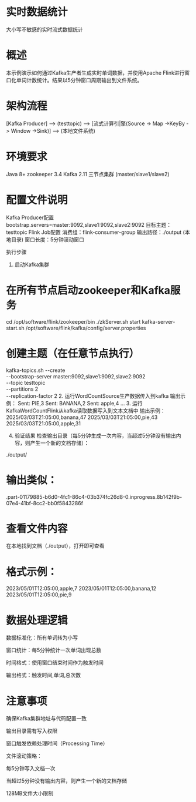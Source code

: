 # 实时数据统计
大小写不敏感的实时流式数据统计
# 概述
本示例演示如何通过Kafka生产者生成实时单词数据，并使用Apache Flink进行窗口化单词计数统计。结果以5分钟窗口周期输出到文件系统。

# 架构流程
[Kafka Producer] --> (testtopic) --> [流式计算引|擎(Source -> Map ->KeyBy -> Window ->Sink)] --> (本地文件系统)
# 环境要求
Java 8+
zookeeper 3.4
Kafka 2.11
三节点集群 (master/slave1/slave2)

# 配置文件说明

Kafka Producer配置
bootstrap.servers=master:9092,slave1:9092,slave2:9092
目标主题：testtopic
Flink Job配置
消费组：flink-consumer-group
输出路径：./output (本地目录)
窗口长度：5分钟滚动窗口

执行步骤
 
 1. 启动Kafka集群
# 在所有节点启动zookeeper和Kafka服务
cd /opt/software/flink/zookeeper/bin
./zkServer.sh start
kafka-server-start.sh /opt/software/flink/kafka/config/server.properties

# 创建主题（在任意节点执行）
kafka-topics.sh --create \
--bootstrap-server master:9092,slave1:9092,slave2:9092 \
--topic testtopic \
--partitions 2 \
--replication-factor 2
2. 运行WordCountSource生产数据传入到kafka
输出示例：
Sent: PIE,3
Sent: BANANA,2
Sent: apple,4
...
3. 运行KafkaWordCountFlink从kafka读取数据写入到文本文档中
输出示例：
2025/03/03T21:05:00,banana,47
2025/03/03T21:05:00,pie,43
2025/03/03T21:05:00,apple,31

4. 验证结果
检查输出目录（每5分钟生成一次内容，当超过5分钟没有输出内容，则产生一个新的文档存储）：

./output/
# 输出类似：
.part-01179885-b6d0-4fc1-86c4-03b374fc26d8-0.inprogress.8b142f9b-07e4-41bf-8cc2-bb0f5843286f

# 查看文件内容
在本地找到文档（./output），打开即可查看

# 格式示例：
2023/05/01T12:05:00,apple,7
2023/05/01T12:05:00,banana,12
2023/05/01T12:05:00,pie,9

# 数据处理逻辑
数据标准化：所有单词转为小写

窗口统计：每5分钟统计一次单词出现总数

时间格式：使用窗口结束时间作为触发时间

输出格式：触发时间,单词,总次数

# 注意事项
确保Kafka集群地址与代码配置一致

输出目录需有写入权限

窗口触发依赖处理时间（Processing Time）

文件滚动策略：

每5分钟写入文档一次

当超过5分钟没有输出内容，则产生一个新的文档存储

128MB文件大小限制

